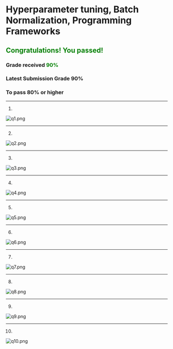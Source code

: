 # **Hyperparameter tuning, Batch Normalization, Programming Frameworks**

## <span style="color: green;">**Congratulations! You passed!**</span>

### **Grade received** <span style="color: green;">90%</span>

### **Latest Submission Grade** 90%

### **To pass** 80% or higher

---

1. 
![q1.png](img/q1.png)

---

2. 
![q2.png](img/q2.png)


---

3. 
![q3.png](img/q3.png)


---

4. 
![q4.png](img/q4.png)


---

5. 
![q5.png](img/q5.png)


---

6. 
![q6.png](img/q6.png)


---

7. 
![q7.png](img/q7.png)


---

8. 
![q8.png](img/q8.png)


---

9. 
![q9.png](img/q9.png)


---

10. 
![q10.png](img/q10.png)
